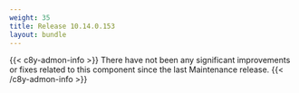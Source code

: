 ```yaml
---
weight: 35
title: Release 10.14.0.153
layout: bundle
---
```


<!--10.14.0.144 - 10.14.0.153-->

{{< c8y-admon-info >}}
There have not been any significant improvements or fixes related to this component since the last Maintenance release.
{{< /c8y-admon-info >}}
